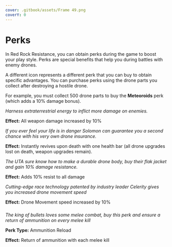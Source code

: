 ```yaml
---
cover: .gitbook/assets/Frame 49.png
coverY: 0
---
```


# Perks

In Red Rock Resistance, you can obtain perks during the game to boost your play style. Perks are special benefits that help you during battles with enemy drones.

A different icon represents a different perk that you can buy to obtain specific advantages. You can purchase perks using the drone parts you collect after destroying a hostile drone.

For example, you must collect 500 drone parts to buy the **Meteoroids** perk (which adds a 10% damage bonus).

_Harness extraterrestrial energy to inflict more damage on enemies._

**Effect:** All weapon damage increased by 10%

_If you ever feel your life is in danger Solomon can guarantee you a second chance with his very own drone insurance._

**Effect:** Instantly revives upon death with one health bar (all drone upgrades lost on death, weapon upgrades remain).

_The UTA sure know how to make a durable drone body, buy their flak jacket and gain 10% damage resistance._

**Effect:** Adds 10% resist to all damage

_Cutting-edge race technology patented by industry leader Celerity gives you increased drone movement speed_

**Effect:** Drone Movement speed increased by 10%

### &#x20;<a href="#bullet-king-future-update" id="bullet-king-future-update"></a>

_The king of bullets loves some melee combat, buy this perk and ensure a return of ammunition on every melee kill_

**Perk Type:** Ammunition Reload

**Effect:** Return of ammunition with each melee kill
